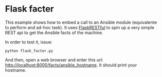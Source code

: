 # Flask facter

This example shows how to embed a call to an Ansible module (equivalente to perform and ad-hoc task). It uses [FlaskRESTful](https://flask-restful.readthedocs.org/) to spin up a very simple REST api to get the Ansible facts of the machine.

In order to test it, issue:

```
python flask_facter.py
```

And then, open a web browser and enter this url: [http://localhost:8000/facts/ansible_hostname](http://localhost:8000/facts/ansible_hostname). It should print your hostname.
